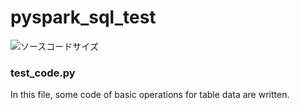 # pyspark_sql_test

![ソースコードサイズ](https://img.shields.io/github/languages/code-size/yakinoki/pyspark_sql_test)

### test_code.py
In this file, some code of basic operations for table data are written.
